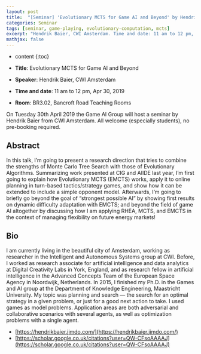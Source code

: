 ```yaml
---
layout: post
title:  "[Seminar] 'Evolutionary MCTS for Game AI and Beyond' by Hendrik Baier"
categories: Seminar
tags: [seminar, game-playing, evolutionary-computation, mcts]
excerpt: "Hendrik Baier, CWI Amsterdam. Time and date: 11 am to 12 pm, Apr 30, 2019. Title: Evolutionary MCTS for Game AI and Beyond Room: BR3.02, Bancroft Road Teaching Rooms"
mathjax: false
---
```


* content
{:toc}

* **Title**: Evolutionary MCTS for Game AI and Beyond
* **Speaker**: Hendrik Baier, CWI Amsterdam
* **Time and date**: 11 am to 12 pm, Apr 30, 2019
* **Room**: BR3.02, Bancroft Road Teaching Rooms

On Tuesday 30th April 2019 the Game AI Group will host a seminar by Hendrik Baier from CWI Amsterdam. All welcome (especially students), no pre-booking required. 

## Abstract

In this talk, I’m going to present a research direction that tries to combine the strengths of Monte Carlo Tree Search with those of Evolutionary Algorithms. Summarizing work presented at CIG and AIIDE last year, I’m first going to explain how Evolutionary MCTS (EMCTS) works, apply it to online planning in turn-based tactics/strategy games, and show how it can be extended to include a simple opponent model. Afterwards, I’m going to briefly go beyond the goal of “strongest possible AI” by showing first results on dynamic difficulty adaptation with EMCTS; and beyond the field of game AI altogether by discussing how I am applying RHEA, MCTS, and EMCTS in the context of managing flexibility on future energy markets!
 
## Bio

I am currently living in the beautiful city of Amsterdam, working as researcher in the Intelligent and Autonomous Systems group at CWI. Before, I worked as research associate for artificial intelligence and data analytics at Digital Creativity Labs in York, England, and as research fellow in artificial intelligence in the Advanced Concepts Team of the European Space Agency in Noordwijk, Netherlands.  In 2015, I finished my Ph.D. in the Games and AI group at the Department of Knowledge Engineering, Maastricht University. My topic was planning and search — the search for an optimal strategy in a given problem, or just for a good next action to take. I used games as model problems. Application areas are both adversarial and collaborative scenarios with several agents, as well as optimization problems with a single agent.

* [https://hendrikbaier.jimdo.com/](https://hendrikbaier.jimdo.com/)
* [https://scholar.google.co.uk/citations?user=QW-CFsoAAAAJ](https://scholar.google.co.uk/citations?user=QW-CFsoAAAAJ)